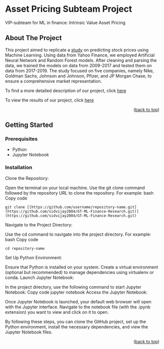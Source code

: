 # Asset Pricing Subteam Project
VIP-subteam for ML in finance: Intrinsic Value Asset Pricing


<!-- ABOUT THE PROJECT -->
## About The Project

This project aimed to replicate a [study](https://www.sciencedirect.com/science/article/pii/S1877050920307924) on predicting stock prices using Machine Learning. Using data from Yahoo Finance, we employed Artificial Neural Network and Random Forest models. After cleaning and parsing the data, we trained the models on data from 2009-2017 and tested them on data from 2017-2019. The study focused on five companies, namely Nike, Goldman Sachs, Johnson and Johnson, Pfizer, and JP Morgan Chase, to ensure a comprehensive market representation. 

To find a more detailed description of our project, click [here](https://docs.google.com/document/d/1faEtGPIJK5dmLVuyUGowQTcgihml4QGZ7bTLR7SVADU/edit
)

To view the results of our project, click [here](https://docs.google.com/presentation/d/1_reASHIoGcEI0O-oOCECpgPsAvH7c2AUT-sy7lMXmTc/edit?usp=sharing
)

<p align="right">(<a href="#readme-top">back to top</a>)</p>


<!-- GETTING STARTED -->
## Getting Started


### Prerequisites
* Python
* Jupyter Notebook

### Installation

Clone the Repository:

Open the terminal on your local machine.
Use the git clone command followed by the repository URL to clone the repository. For example:
bash
Copy code
```
git clone [[https://github.com/username/repository-name.git](https://github.com/sidvijay2004/GT-ML-Finance-Research.git)](https://github.com/sidvijay2004/GT-ML-Finance-Research.git)
```
Navigate to the Project Directory:

Use the cd command to navigate into the project directory. For example:
bash
Copy code
```
cd repository-name
```
Set Up Python Environment:

Ensure that Python is installed on your system.
Create a virtual environment (optional but recommended) to manage dependencies using virtualenv or conda.
Launch Jupyter Notebook:

In the project directory, use the following command to start Jupyter Notebook:
Copy code
jupyter notebook
Access the Jupyter Notebook:

Once Jupyter Notebook is launched, your default web browser will open with the Jupyter interface.
Navigate to the notebook file (with the .ipynb extension) you want to view and click on it to open.

By following these steps, you can clone the GitHub project, set up the Python environment, install the necessary dependencies, and view the Jupyter Notebook files. 
<p align="right">(<a href="#readme-top">back to top</a>)</p>
